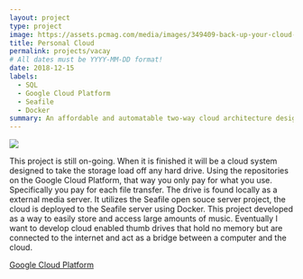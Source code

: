 ```yaml
---
layout: project
type: project
image: https://assets.pcmag.com/media/images/349409-back-up-your-cloud-how-to-download-all-your-data.jpg
title: Personal Cloud
permalink: projects/vacay
# All dates must be YYYY-MM-DD format!
date: 2018-12-15
labels:
  - SQL
  - Google Cloud Platform
  - Seafile
  - Docker
summary: An affordable and automatable two-way cloud architecture designed around my personal music collection with easy access on any machine.
---
```


<img class="ui medium right floated rounded image" src="https://assets.pcmag.com/media/images/349409-back-up-your-cloud-how-to-download-all-your-data.jpg">

This project is still on-going. When it is finished it will be a cloud system designed to take the storage load off any hard drive. Using the repositories on the Google Cloud Platform, that way you only pay for what you use. Specifically you pay for each file transfer. 
The drive is found locally as a external media server. It utilizes the Seafile open souce server project, the cloud is deployed to the Seafile server using Docker. 
This project developed as a way to easily store and access large amounts of music. Eventually I want to develop cloud enabled thumb drives that hold no memory but are connected to the internet and act as a bridge between a computer and the cloud.

[Google Cloud Platform ](https://cloud.google.com/) 

